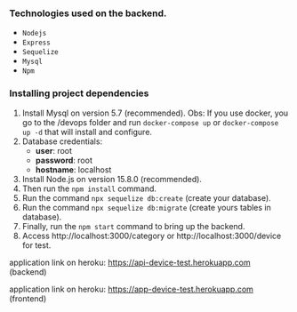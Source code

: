 

### Technologies used on the backend.
- `Nodejs`
- `Express`
- `Sequelize`
- `Mysql`
- `Npm`

### Installing project dependencies
1. Install Mysql on version 5.7 (recommended). Obs: If you use docker, you go to the /devops folder and run ```docker-compose up``` or ```docker-compose up -d``` that will install and configure.
2. Database credentials:
   - **user**: root
   - **password**: root
   - **hostname**: localhost  
2. Install Node.js on version 15.8.0 (recommended).
3. Then run the ```npm install``` command.
4. Run the command ```npx sequelize db:create``` (create your database).
5. Run the command ```npx sequelize db:migrate``` (create yours tables in database).
6. Finally, run the ```npm start``` command to bring up the backend.
7. Access http://localhost:3000/category or http://localhost:3000/device for test.

application link on heroku: https://api-device-test.herokuapp.com (backend)

application link on heroku: https://app-device-test.herokuapp.com (frontend)
